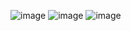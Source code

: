 ![image](https://github.com/user-attachments/assets/9f8206ef-5086-4969-8153-47ac743ae131)
![image](https://github.com/user-attachments/assets/5f969aab-8b41-45d6-b600-ff94596b2e44)
![image](https://github.com/user-attachments/assets/552194bc-7b13-49be-8ff5-406a4d466e2f)
